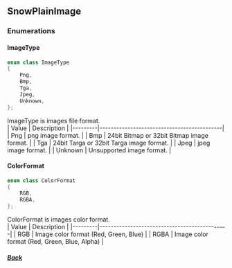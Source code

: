 ## SnowPlainImage  
### Enumerations  
#### ImageType
``` cpp  
enum class ImageType
{
    Png,
    Bmp,
    Tga,
    Jpeg,
    Unknown,
};
```  
ImageType is images file format.  
| Value   | Description                                |
|---------|--------------------------------------------|
| Png     | png image format.                          |
| Bmp     | 24bit Bitmap or 32bit Bitmap image format. |
| Tga     | 24bit Targa or 32bit Targa image format.   |
| Jpeg    | jpeg image format.                         |
| Unknown | Unsupported image format.                  |  
#### ColorFormat
``` cpp  
enum class ColorFormat
{
    RGB,
    RGBA,
};
```  
ColorFormat is images color format.  
| Value   | Description                                  |
|---------|----------------------------------------------|
| RGB     | Image color format (Red, Green, Blue)        |
| RGBA    | Image color format (Red, Green, Blue, Alpha) |  
##### [Back](Document.md)